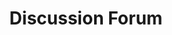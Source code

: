 ---
title: "Discussion Forum"
layout: collection
permalink: /forum/
collection: forum
author_profile: true
sort_order: reverse
header:
    overlay_color: "#3c3c64"
    actions:
      - label: "Write a Post"
        url: "/forum/new"
---
